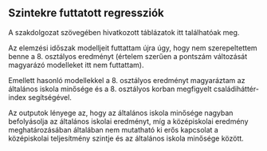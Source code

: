 ## Szintekre futtatott regressziók

A szakdolgozat szövegében hivatkozott táblázatok itt találhatóak meg.

Az elemzési időszak modelljeit futtattam újra úgy, hogy nem szerepeltettem benne a 8. osztályos eredményt (értelem szerűen a pontszám változását magyarázó modelleket itt nem futtattam).

Emellett hasonló modellekkel a 8. osztályos eredményt magyaráztam az általános iskola minősége és a 8. osztályos korban megfigyelt családiháttér-index segítségével.

Az outputok lényege az, hogy az általános iskola minősége nagyban befolyásolja az általános iskolai eredményt, míg a középiskolai eredmény meghatározásában általában nem mutatható ki erős kapcsolat a középiskolai teljesítmény szintje és az általános iskola minősége között.

